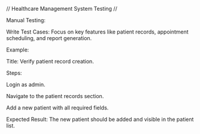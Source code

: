 // Healthcare Management System Testing //

Manual Testing:

Write Test Cases: Focus on key features like patient records, appointment scheduling, and report generation.

Example:

Title: Verify patient record creation.

Steps:

Login as admin.

Navigate to the patient records section.

Add a new patient with all required fields.

Expected Result: The new patient should be added and visible in the patient list.



